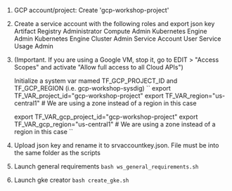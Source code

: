 1. GCP account/project: Create 'gcp-workshop-project'

2. Create a service account with the following roles and export json key
    Artifact Registry Administrator
    Compute Admin
    Kubernetes Engine Admin
    Kubernetes Engine Cluster Admin
    Service Account User
    Service Usage Admin

3. (Important. If you are using a Google VM, stop it, go to EDIT > "Access Scopes" and activate "Allow full access to all Cloud APIs")

    Initialize a system var mamed TF_GCP_PROJECT_ID and TF_GCP_REGION (i.e. gcp-workshop-sysdig)
    ``
    export TF_VAR_project_id="gcp-workshop-project"
    export TF_VAR_region="us-central1" # We are using a zone instead of a region in this case

    export TF_VAR_gcp_project_id="gcp-workshop-project"
    export TF_VAR_gcp_region="us-central1" # We are using a zone instead of a region in this case
    ``

4. Upload json key and rename it to srvaccountkey.json. File must be into the same folder as the scripts

5. Launch general requirements
    ``
    bash ws_general_requirements.sh
    ``

6. Launch gke creator
    ``
    bash create_gke.sh
    ``
